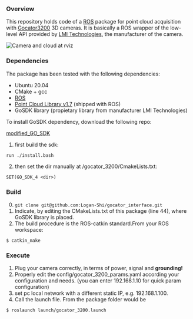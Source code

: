 ### Overview
This repository holds code of a [ROS](http://www.ros.org) package for point cloud acquisition with  [Gocator3200](http://lmi3d.com/products/gocator/snapshot-sensor) 3D cameras. It is basically a ROS wrapper of the low-level API provided by [LMI Technologies](http://lmi3d.com), the manufacturer of the camera. 

![Camera and cloud at rviz](https://github.com/beta-robots/gocator_3100/blob/master/media/gocator_3100_ros_pkg.png)

### Dependencies
The package has been tested with the following dependencies:
* Ubuntu 20.04
* CMake + gcc
* [ROS](http://wiki.ros.org/indigo/Installation/Ubuntu)
* [Point Cloud Library v1.7](http://www.pointclouds.org/) (shipped with ROS)
* GoSDK library (propietary library from manufacturer LMI Technologies)

To install GoSDK dependency, download the following repo: 

[modified_GO_SDK](https://github.com/Logan-Shi/GO_SDK)

1. first build the sdk: 

```
run ./install.bash
```
2. then set the dir manually at /gocator_3200/CmakeLists.txt:

```
SET(GO_SDK_4 <dir>)
```

### Build
0. ```git clone git@github.com:Logan-Shi/gocator_interface.git```
1. Indicate, by editing the CMakeLists.txt of this package (line 44), where GoSDK library is placed. 
2. The build procedure is the ROS-catkin standard.From your ROS workspace: 
```shell
$ catkin_make
```

### Execute

1. Plug your camera correctly, in terms of power, signal and **grounding!**
2. Properly edit the config/gocator_3200_params.yaml according your configuration and needs. (you can enter 192.168.1.10 for quick param configuration) 
3. set pc local network with a different static IP, e.g. 192.168.1.100.
4. Call the launch file. From the package folder would be
```shell
$ roslaunch launch/gocator_3200.launch
```

